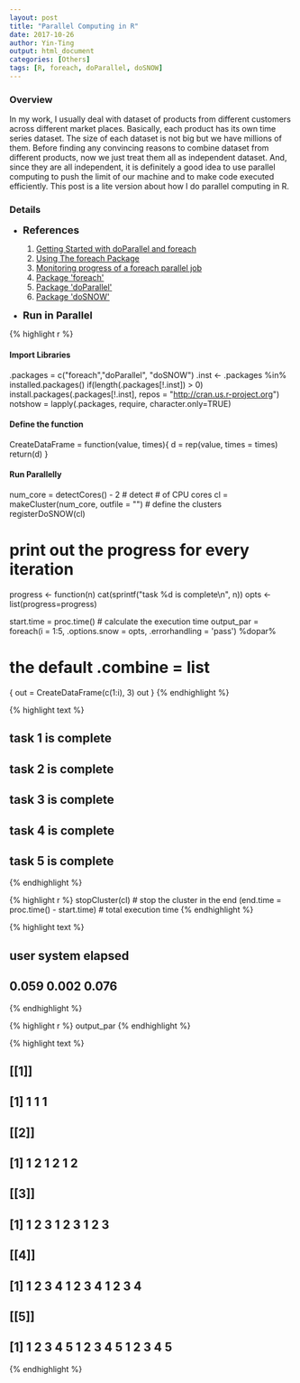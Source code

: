 ```yaml
---
layout: post
title: "Parallel Computing in R"
date: 2017-10-26
author: Yin-Ting 
output: html_document
categories: [Others]
tags: [R, foreach, doParallel, doSNOW]
---
```

### Overview
In my work, I usually deal with dataset of products from different customers across different market places. Basically, each product has its own time series dataset. The size of each dataset is not big but we have millions of them. Before finding any convincing reasons to combine dataset from different products, now we just treat them all as independent dataset. And, since they are all independent, it is definitely a good idea to use parallel computing to push the limit of our machine and to make code executed efficiently. This post is a lite version about how I do parallel computing in R. 


### Details
* **<font size="4">References</font>** <br />
  1. [Getting Started with doParallel and foreach](https://cran.r-project.org/web/packages/doParallel/vignettes/gettingstartedParallel.pdf)
  2. [Using The foreach Package](https://cran.r-project.org/web/packages/foreach/vignettes/foreach.pdf)
  3. [Monitoring progress of a foreach parallel job](http://blog.revolutionanalytics.com/2015/02/monitoring-progress-of-a-foreach-parallel-job.html)
  4. [Package 'foreach'](https://cran.r-project.org/web/packages/foreach/foreach.pdf)
  5. [Package 'doParallel'](https://cran.r-project.org/web/packages/doParallel/doParallel.pdf)
  6. [Package 'doSNOW'](https://cran.r-project.org/web/packages/doSNOW/doSNOW.pdf)
  
* **<font size="4">Run in Parallel</font>** <br />

{% highlight r %}
#### Import Libraries ####
.packages = c("foreach","doParallel", "doSNOW")
.inst <- .packages %in% installed.packages()
if(length(.packages[!.inst]) > 0) install.packages(.packages[!.inst], repos = "http://cran.us.r-project.org")
notshow = lapply(.packages, require, character.only=TRUE)

#### Define the function ####
CreateDataFrame = function(value, times){
  d = rep(value, times = times)
  return(d)
}

#### Run Parallelly ####
num_core = detectCores() - 2 # detect # of CPU cores 
cl = makeCluster(num_core, outfile = "") # define the clusters
registerDoSNOW(cl)

# print out the progress for every iteration
progress <- function(n) cat(sprintf("task %d is complete\n", n))
opts <- list(progress=progress)

start.time = proc.time() # calculate the execution time
output_par = 
  foreach(i = 1:5, .options.snow = opts, .errorhandling = 'pass') %dopar% 
  # the default .combine = list 
  {
    out = CreateDataFrame(c(1:i), 3)
    out
  }
{% endhighlight %}



{% highlight text %}
## task 1 is complete
## task 2 is complete
## task 3 is complete
## task 4 is complete
## task 5 is complete
{% endhighlight %}



{% highlight r %}
stopCluster(cl) # stop the cluster in the end
(end.time = proc.time() - start.time) # total execution time
{% endhighlight %}



{% highlight text %}
##    user  system elapsed 
##   0.059   0.002   0.076
{% endhighlight %}



{% highlight r %}
output_par
{% endhighlight %}



{% highlight text %}
## [[1]]
## [1] 1 1 1
## 
## [[2]]
## [1] 1 2 1 2 1 2
## 
## [[3]]
## [1] 1 2 3 1 2 3 1 2 3
## 
## [[4]]
##  [1] 1 2 3 4 1 2 3 4 1 2 3 4
## 
## [[5]]
##  [1] 1 2 3 4 5 1 2 3 4 5 1 2 3 4 5
{% endhighlight %}
